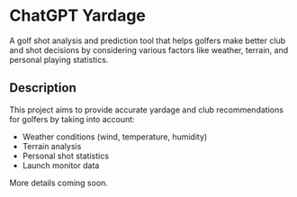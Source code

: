 # ChatGPT Yardage

A golf shot analysis and prediction tool that helps golfers make better club and shot decisions by considering various factors like weather, terrain, and personal playing statistics.

## Description

This project aims to provide accurate yardage and club recommendations for golfers by taking into account:
- Weather conditions (wind, temperature, humidity)
- Terrain analysis
- Personal shot statistics
- Launch monitor data

More details coming soon.
